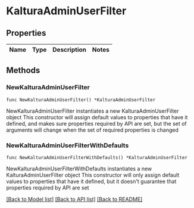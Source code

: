 # KalturaAdminUserFilter

## Properties

Name | Type | Description | Notes
------------ | ------------- | ------------- | -------------

## Methods

### NewKalturaAdminUserFilter

`func NewKalturaAdminUserFilter() *KalturaAdminUserFilter`

NewKalturaAdminUserFilter instantiates a new KalturaAdminUserFilter object
This constructor will assign default values to properties that have it defined,
and makes sure properties required by API are set, but the set of arguments
will change when the set of required properties is changed

### NewKalturaAdminUserFilterWithDefaults

`func NewKalturaAdminUserFilterWithDefaults() *KalturaAdminUserFilter`

NewKalturaAdminUserFilterWithDefaults instantiates a new KalturaAdminUserFilter object
This constructor will only assign default values to properties that have it defined,
but it doesn't guarantee that properties required by API are set


[[Back to Model list]](../README.md#documentation-for-models) [[Back to API list]](../README.md#documentation-for-api-endpoints) [[Back to README]](../README.md)



